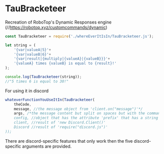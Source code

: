 # TauBracketeer
Recreation of RoboTop's Dynamic Responses engine (//https://robotop.xyz/customcommands/dynamic)
```js
const TauBracketeer = require('./whereEverItIsIn/TauBracketeer.js');

let string = (
	'{var|valueA|5}'+
	'{var|valueB|6}'+
	'{var|result|{multiply|{valueA}|{valueB}}}'+
	'{valueA} times {valueB} is equal to {result}!'
);

console.log(TauBracketeer(string));
//"5 times 6 is equal to 30!"
```
For using it in discord
```js
whateverFunctionYouUseItIn(TauBracketeer(
	theCode,
	message, //the message object from 'client.on("message")'*/
	args, /*the message content but split on spaces but with the command that was called removed
	config, //object that has the attribute 'prefix' that has a string in it that is your bot's prefix
	client, //result of 'new Discord.Client()'
	Discord //result of 'require("discord.js")'
));
```
There are discord-specific features that only work then the five discord-specific arguments are provided.
